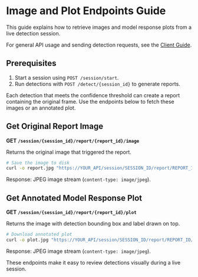 # Image and Plot Endpoints Guide

This guide explains how to retrieve images and model response plots from a live detection session.

For general API usage and sending detection requests, see the [Client Guide](CLIENT_GUIDE.md).

## Prerequisites
1. Start a session using `POST /session/start`.
2. Run detections with `POST /detect/{session_id}` to generate reports.

Each detection that meets the confidence threshold can create a report containing the original frame. Use the endpoints below to fetch these images or an annotated plot.

## Get Original Report Image
**GET `/session/{session_id}/report/{report_id}/image`**

Returns the original image that triggered the report.

```bash
# Save the image to disk
curl -o report.jpg "https://YOUR_API/session/SESSION_ID/report/REPORT_ID/image"
```

Response: JPEG image stream (`content-type: image/jpeg`).

## Get Annotated Model Response Plot
**GET `/session/{session_id}/report/{report_id}/plot`**

Returns the image with detection bounding box and label drawn on top.

```bash
# Download annotated plot
curl -o plot.jpg "https://YOUR_API/session/SESSION_ID/report/REPORT_ID/plot"
```

Response: JPEG image stream (`content-type: image/jpeg`).

These endpoints make it easy to review detections visually during a live session.
